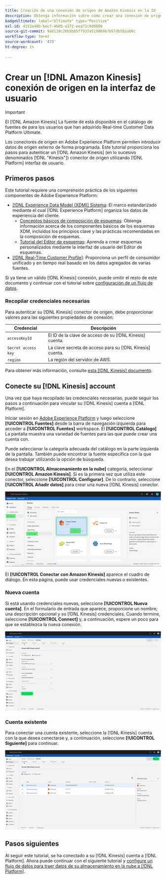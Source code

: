 ```yaml
---
title: Creación de una conexión de origen de Amazon Kinesis en la IU
description: Obtenga información sobre cómo crear una conexión de origen de Amazon Kinesis mediante la interfaz de usuario de Adobe Experience Platform.
badgeUltimate: label="Ultimate" type="Positive"
exl-id: 4152e48b-bec7-4b05-a172-eea71c9d9880
source-git-commit: 9a8139c26b5bb5ff937a51986967b57db58aab6c
workflow-type: tm+mt
source-wordcount: '473'
ht-degree: 1%

---
```


# Crear un [!DNL Amazon Kinesis] conexión de origen en la interfaz de usuario

>[!IMPORTANT]
>
>El [!DNL Amazon Kinesis] La fuente de está disponible en el catálogo de fuentes de para los usuarios que han adquirido Real-time Customer Data Platform Ultimate.

Los conectores de origen en Adobe Experience Platform permiten introducir datos de origen externo de forma programada. Este tutorial proporciona los pasos para autenticar un [!DNL Amazon Kinesis] (en lo sucesivo denominados [!DNL "Kinesis"]) conector de origen utilizando [!DNL Platform] interfaz de usuario.

## Primeros pasos

Este tutorial requiere una comprensión práctica de los siguientes componentes de Adobe Experience Platform:

- [[!DNL Experience Data Model (XDM)] Sistema](../../../../../xdm/home.md): El marco estandarizado mediante el cual [!DNL Experience Platform] organiza los datos de experiencia del cliente.
   - [Conceptos básicos de composición de esquemas](../../../../../xdm/schema/composition.md): Obtenga información acerca de los componentes básicos de los esquemas XDM, incluidos los principios clave y las prácticas recomendadas en la composición de esquemas.
   - [Tutorial del Editor de esquemas](../../../../../xdm/tutorials/create-schema-ui.md): Aprenda a crear esquemas personalizados mediante la interfaz de usuario del Editor de esquemas.
- [[!DNL Real-Time Customer Profile]](../../../../../profile/home.md): Proporciona un perfil de consumidor unificado y en tiempo real basado en los datos agregados de varias fuentes.

Si ya tiene un válido [!DNL Kinesis] conexión, puede omitir el resto de este documento y continuar con el tutorial sobre [configuración de un flujo de datos](../../dataflow/streaming/cloud-storage-streaming.md).

### Recopilar credenciales necesarias

Para autenticar su [!DNL Kinesis] conector de origen, debe proporcionar valores para las siguientes propiedades de conexión:

| Credencial | Descripción |
| ---------- | ----------- |
| `accessKeyId` | El ID de la clave de acceso de su [!DNL Kinesis] cuenta. |
| `Secret access key` | La clave secreta de acceso para su [!DNL Kinesis] cuenta. |
| `region` | La región del servidor de AWS. |

Para obtener más información, consulte [esta [!DNL Kinesis] documento](https://docs.aws.amazon.com/streams/latest/dev/getting-started.html).

## Conecte su [!DNL Kinesis] account

Una vez que haya recopilado las credenciales necesarias, puede seguir los pasos a continuación para vincular su [!DNL Kinesis] cuenta a [!DNL Platform].

Iniciar sesión en [Adobe Experience Platform](https://platform.adobe.com) y luego seleccione **[!UICONTROL Fuentes]** desde la barra de navegación izquierda para acceder a **[!UICONTROL Fuentes]** workspace. El **[!UICONTROL Catálogo]** La pantalla muestra una variedad de fuentes para las que puede crear una cuenta con.

Puede seleccionar la categoría adecuada del catálogo en la parte izquierda de la pantalla. También puede encontrar la fuente específica con la que desea trabajar utilizando la opción de búsqueda.

En el **[!UICONTROL Almacenamiento en la nube]** categoría, seleccionar **[!UICONTROL Amazon Kinesis]**. Si es la primera vez que utiliza este conector, seleccione **[!UICONTROL Configurar]**. De lo contrario, seleccione **[!UICONTROL Añadir datos]** para crear una nueva [!DNL Kinesis] conector.

![](../../../../images/tutorials/create/kinesis/catalog.png)

El **[!UICONTROL Conectar con Amazon Kinesis]** aparece el cuadro de diálogo. En esta página, puede usar credenciales nuevas o existentes.

### Nueva cuenta

Si está usando credenciales nuevas, seleccione **[!UICONTROL Nueva cuenta]**. En el formulario de entrada que aparece, proporcione un nombre, una descripción opcional y su [!DNL Kinesis] credenciales. Cuando termine, seleccione **[!UICONTROL Connect]** y, a continuación, espere un poco para que se establezca la nueva conexión.

![](../../../../images/tutorials/create/kinesis/new.png)

### Cuenta existente

Para conectar una cuenta existente, seleccione la [!DNL Kinesis] cuenta con la que desea conectarse y, a continuación, seleccione **[!UICONTROL Siguiente]** para continuar.

![](../../../../images/tutorials/create/kinesis/existing.png)

## Pasos siguientes

Al seguir este tutorial, se ha conectado a su [!DNL Kinesis] cuenta a [!DNL Platform]. Ahora puede continuar con el siguiente tutorial y [configure un flujo de datos para traer datos de su almacenamiento en la nube a [!DNL Platform]](../../dataflow/streaming/cloud-storage-streaming.md).
